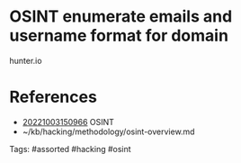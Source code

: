 # OSINT enumerate emails and username format for domain
hunter.io

# References
- [20221003150966](/zet/20221003150966/README.md) OSINT
- ~/kb/hacking/methodology/osint-overview.md

Tags:
    #assorted #hacking #osint

